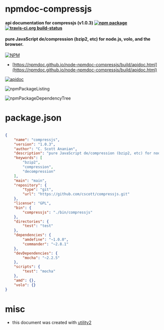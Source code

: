 # npmdoc-compressjs

#### api documentation for  compressjs (v1.0.3)  [![npm package](https://img.shields.io/npm/v/npmdoc-compressjs.svg?style=flat-square)](https://www.npmjs.org/package/npmdoc-compressjs) [![travis-ci.org build-status](https://api.travis-ci.org/npmdoc/node-npmdoc-compressjs.svg)](https://travis-ci.org/npmdoc/node-npmdoc-compressjs)

#### pure JavaScript de/compression (bzip2, etc) for node.js, volo, and the browser.

[![NPM](https://nodei.co/npm/compressjs.png?downloads=true&downloadRank=true&stars=true)](https://www.npmjs.com/package/compressjs)

- [https://npmdoc.github.io/node-npmdoc-compressjs/build/apidoc.html](https://npmdoc.github.io/node-npmdoc-compressjs/build/apidoc.html)

[![apidoc](https://npmdoc.github.io/node-npmdoc-compressjs/build/screenCapture.buildCi.browser.%252Ftmp%252Fbuild%252Fapidoc.html.png)](https://npmdoc.github.io/node-npmdoc-compressjs/build/apidoc.html)

![npmPackageListing](https://npmdoc.github.io/node-npmdoc-compressjs/build/screenCapture.npmPackageListing.svg)

![npmPackageDependencyTree](https://npmdoc.github.io/node-npmdoc-compressjs/build/screenCapture.npmPackageDependencyTree.svg)



# package.json

```json

{
    "name": "compressjs",
    "version": "1.0.3",
    "author": "C. Scott Ananian",
    "description": "pure JavaScript de/compression (bzip2, etc) for node.js, volo, and the browser.",
    "keywords": [
        "bzip2",
        "compression",
        "decompression"
    ],
    "main": "main",
    "repository": {
        "type": "git",
        "url": "https://github.com/cscott/compressjs.git"
    },
    "license": "GPL",
    "bin": {
        "compressjs": "./bin/compressjs"
    },
    "directories": {
        "test": "test"
    },
    "dependencies": {
        "amdefine": "~1.0.0",
        "commander": "~2.8.1"
    },
    "devDependencies": {
        "mocha": "~2.2.5"
    },
    "scripts": {
        "test": "mocha"
    },
    "amd": {},
    "volo": {}
}
```



# misc
- this document was created with [utility2](https://github.com/kaizhu256/node-utility2)
